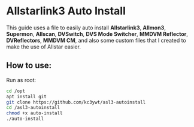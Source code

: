# Allstarlink3 Auto Install

This guide uses a file to easily auto install **Allstarlink3**, **Allmon3**, **Supermon**, **Allscan**, **DVSwitch**, **DVS Mode Switcher**, **MMDVM Reflector**, **DVReflectors**, **MMDVM CM**, and also some custom files that I created to make the use of Allstar easier.



## How to use:
Run as root:

```bash
cd /opt
apt install git
git clone https://github.com/kc3ywt/asl3-autoinstall
cd /asl3-autoinstall
chmod +x auto-install
./auto-install
```









